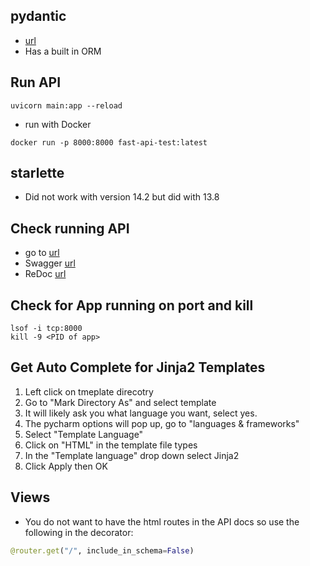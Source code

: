 ## pydantic
- [url](https://pydantic-docs.helpmanual.io)
- Has a built in ORM
## Run API
```shell script
uvicorn main:app --reload
```
- run with Docker
```shell script
docker run -p 8000:8000 fast-api-test:latest
```
## starlette
- Did not work with version 14.2 but did with 13.8
## Check running API
- go to [url](http://127.0.0.1:8000/items/5?q=somequery)
- Swagger [url](http://127.0.0.1:8000/docs)
- ReDoc [url](http://127.0.0.1:8000/redoc)
## Check for App running on port and kill
```shell script
lsof -i tcp:8000 
kill -9 <PID of app>
```
## Get Auto Complete for Jinja2 Templates
1. Left click on tmeplate direcotry
2. Go to "Mark Directory As" and select template
3. It will likely ask you what language you want, select yes.
4. The pycharm options will pop up, go to "languages & frameworks"
5. Select "Template Language"
6. Click on "HTML" in the template file types
7. In the "Template language" drop down select Jinja2
8. Click Apply then OK
## Views
- You do not want to have the html routes in the API docs so use the following in the decorator:
```python
@router.get("/", include_in_schema=False)
```